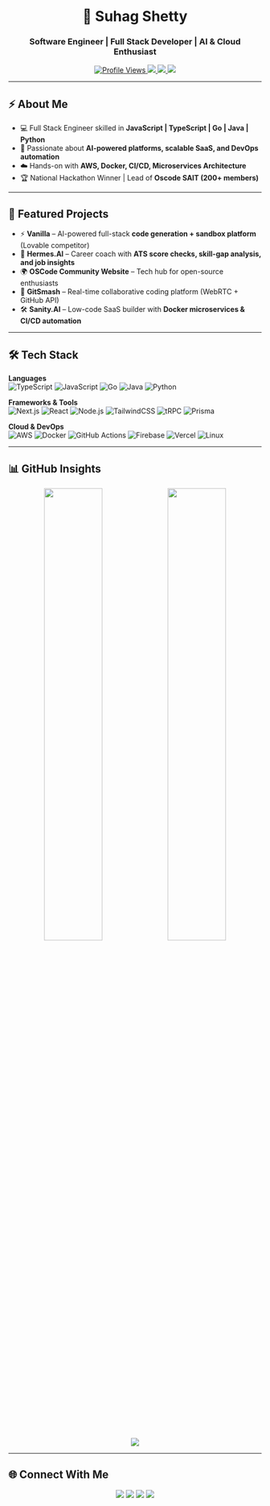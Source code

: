 

<h1 align="center">🚀 Suhag Shetty</h1>
<h3 align="center">Software Engineer | Full Stack Developer | AI & Cloud Enthusiast</h3>

<p align="center">
  <a href="https://github.com/Suhagshetty">
    <img src="https://komarev.com/ghpvc/?username=suhagshetty&label=Profile%20Views&color=6A5ACD&style=flat-square" alt="Profile Views" />
  </a>
  <a href="https://suhagshetty.vercel.app">
    <img src="https://img.shields.io/badge/🌐%20Portfolio-000?style=flat-square&logo=vercel&logoColor=white" />
  </a>
  <a href="mailto:suhagshetty07@gmail.com">
    <img src="https://img.shields.io/badge/📧%20Email-D14836?style=flat-square&logo=gmail&logoColor=white" />
  </a>
  <a href="https://www.linkedin.com/in/suhagshetty07/">
    <img src="https://img.shields.io/badge/🔗%20LinkedIn-0A66C2?style=flat-square&logo=linkedin&logoColor=white" />
  </a>
</p>

---

## ⚡ About Me
- 💻 Full Stack Engineer skilled in **JavaScript | TypeScript | Go | Java | Python**
- 🧠 Passionate about **AI-powered platforms, scalable SaaS, and DevOps automation**
- ☁️ Hands-on with **AWS, Docker, CI/CD, Microservices Architecture**
- 🏆 National Hackathon Winner | Lead of **Oscode SAIT (200+ members)**

---

## 🚀 Featured Projects

- ⚡ **Vanilla** – AI-powered full-stack **code generation + sandbox platform** (Lovable competitor)
- 🧠 **Hermes.AI** – Career coach with **ATS score checks, skill-gap analysis, and job insights**
- 🌍 **OSCode Community Website** – Tech hub for open-source enthusiasts
- 🔗 **GitSmash** – Real-time collaborative coding platform (WebRTC + GitHub API)
- 🛠 **Sanity.AI** – Low-code SaaS builder with **Docker microservices & CI/CD automation**

---

## 🛠 Tech Stack

**Languages**  
![TypeScript](https://img.shields.io/badge/TypeScript-%23007ACC.svg?style=flat-square&logo=typescript&logoColor=white)
![JavaScript](https://img.shields.io/badge/JavaScript-%23F7DF1E.svg?style=flat-square&logo=javascript&logoColor=black)
![Go](https://img.shields.io/badge/Go-%2300ADD8.svg?style=flat-square&logo=go&logoColor=white)
![Java](https://img.shields.io/badge/Java-%23ED8B00.svg?style=flat-square&logo=java&logoColor=white)
![Python](https://img.shields.io/badge/Python-%233776AB.svg?style=flat-square&logo=python&logoColor=white)

**Frameworks & Tools**  
![Next.js](https://img.shields.io/badge/Next.js-black?style=flat-square&logo=next.js)
![React](https://img.shields.io/badge/React-%2320232a.svg?style=flat-square&logo=react&logoColor=%2361DAFB)
![Node.js](https://img.shields.io/badge/Node.js-%23339933.svg?style=flat-square&logo=node.js&logoColor=white)
![TailwindCSS](https://img.shields.io/badge/TailwindCSS-%2338B2AC.svg?style=flat-square&logo=tailwind-css&logoColor=white)
![tRPC](https://img.shields.io/badge/tRPC-%23E10098.svg?style=flat-square&logoColor=white)
![Prisma](https://img.shields.io/badge/Prisma-2D3748?style=flat-square&logo=prisma&logoColor=white)

**Cloud & DevOps**  
![AWS](https://img.shields.io/badge/AWS-%23FF9900.svg?style=flat-square&logo=amazonaws&logoColor=white)
![Docker](https://img.shields.io/badge/Docker-%232496ED.svg?style=flat-square&logo=docker&logoColor=white)
![GitHub Actions](https://img.shields.io/badge/GitHub%20Actions-%232088FF.svg?style=flat-square&logo=githubactions&logoColor=white)
![Firebase](https://img.shields.io/badge/Firebase-%23039BE5.svg?style=flat-square&logo=firebase)
![Vercel](https://img.shields.io/badge/Vercel-%23000000.svg?style=flat-square&logo=vercel&logoColor=white)
![Linux](https://img.shields.io/badge/Linux-%23FCC624.svg?style=flat-square&logo=linux&logoColor=black)

---

## 📊 GitHub Insights

<p align="center">
  <img src="https://github-readme-stats.vercel.app/api?username=suhagshetty&show_icons=true&theme=radical&hide=issues&count_private=true" width="48%" />
  <img src="https://github-readme-streak-stats.herokuapp.com?user=suhagshetty&theme=radical" width="48%" />
</p>

<p align="center">
  <img src="https://github-readme-activity-graph.vercel.app/graph?username=suhagshetty&theme=react-dark&hide_border=true" />
</p>

---

## 🌐 Connect With Me

<p align="center">
  <a href="https://www.linkedin.com/in/suhagshetty07/"><img src="https://img.shields.io/badge/LinkedIn-0A66C2?style=flat-square&logo=linkedin&logoColor=white" /></a>
  <a href="mailto:suhagshetty07@gmail.com"><img src="https://img.shields.io/badge/Gmail-D14836?style=flat-square&logo=gmail&logoColor=white" /></a>
  <a href="https://twitter.com/suhagshett80253"><img src="https://img.shields.io/badge/Twitter-1DA1F2?style=flat-square&logo=twitter&logoColor=white" /></a>
  <a href="https://suhagshetty.vercel.app"><img src="https://img.shields.io/badge/Portfolio-000000?style=flat-square&logo=vercel&logoColor=white" /></a>
</p>
